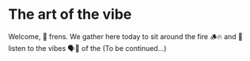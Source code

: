 # The art of the vibe

Welcome, 🐸 frens.  We gather here today to sit around the fire 🪵🔥 and 🙉 listen to the vibes 🗣️💬 of the (To be continued...)
